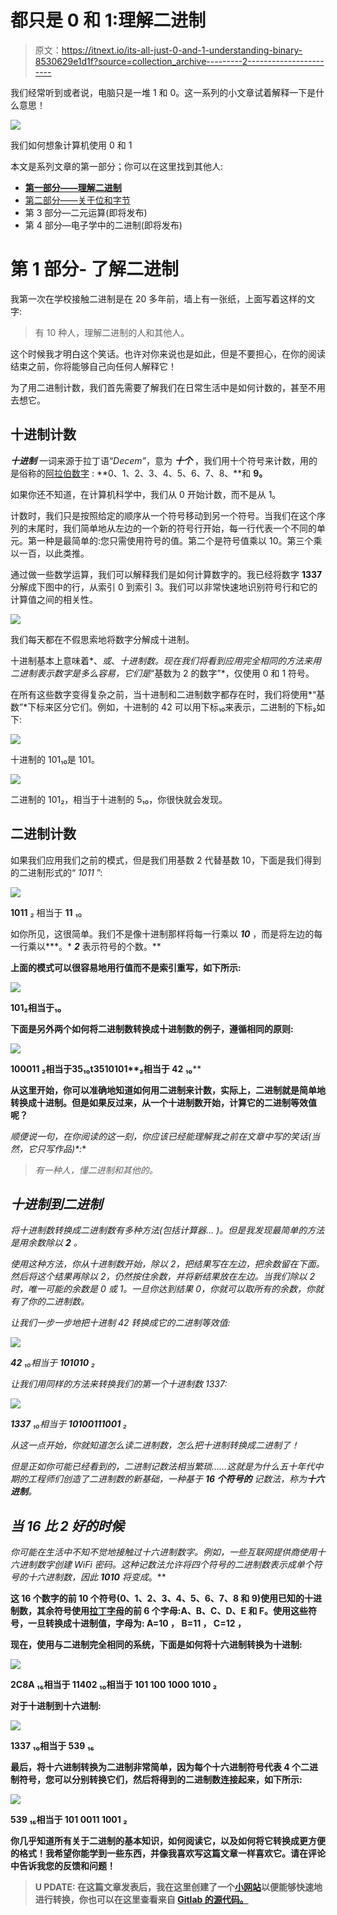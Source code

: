 # 都只是 0 和 1:理解二进制

> 原文：<https://itnext.io/its-all-just-0-and-1-understanding-binary-8530629e1d1f?source=collection_archive---------2----------------------->

我们经常听到或者说，电脑只是一堆 1 和 0。这一系列的小文章试着解释一下是什么意思！

![](img/eb1fab14f5765d19307a8c311df152b6.png)

我们如何想象计算机使用 0 和 1

本文是系列文章的第一部分；你可以在这里找到其他人:

*   [**第一部分——理解二进制**](/its-all-just-0-and-1-understanding-binary-8530629e1d1f)
*   [第二部分——关于位和字节](https://jbuisson.medium.com/its-all-just-0-and-1-about-bit-and-bytes-683b2d2b821a)
*   第 3 部分—二元运算(即将发布)
*   第 4 部分—电子学中的二进制(即将发布)

# **第 1 部分-** 了解二进制

我第一次在学校接触二进制是在 20 多年前，墙上有一张纸，上面写着这样的文字:

> 有 10 种人，理解二进制的人和其他人。

这个时候我才明白这个笑话。也许对你来说也是如此，但是不要担心，在你的阅读结束之前，你将能够自己向任何人解释它！

为了用二进制计数，我们首先需要了解我们在日常生活中是如何计数的，甚至不用去想它。

## 十进制计数

***十进制*** 一词来源于拉丁语“*Decem”*，意为 ***十个*** ，我们用十个符号来计数，用的是俗称的[阿拉伯数字](https://en.wikipedia.org/wiki/Arabic_numerals) : **0、1、2、3、4、5、6、7、8、**和 **9。**

如果你还不知道，在计算机科学中，我们从 0 开始计数，而不是从 1。

计数时，我们只是按照给定的顺序从一个符号移动到另一个符号。当我们在这个序列的末尾时，我们简单地从左边的一个新的符号行开始，每一行代表一个不同的单元。第一种是最简单的:您只需使用符号的值。第二个是符号值乘以 10。第三个乘以一百，以此类推。

通过做一些数学运算，我们可以解释我们是如何计算数字的。我已经将数字 **1337** 分解成下图中的行，从索引 0 到索引 3。我们可以非常快速地识别符号行和它的计算值之间的相关性。

![](img/c29ee04f293b0f92fa6865c9c14a7a42.png)

我们每天都在不假思索地将数字分解成十进制。

十进制基本上意味着*、*或*、*十进制数。现在我们将看到应用完全相同的方法来用二进制表示数字是多么容易，它们是*“基数为 2 的数字”*，仅使用 0 和 1 符号。

在所有这些数字变得复杂之前，当十进制和二进制数字都存在时，我们将使用*“基数”*下标来区分它们。例如，十进制的 42 可以用下标₁₀来表示，二进制的下标₂如下:

![](img/8c311670e2f7820337cbe6a927d5fb92.png)

十进制的 101₁₀是 101。

![](img/d1084f6607e5efb60b73c2c02432f84b.png)

二进制的 101₂，相当于十进制的 5₁₀，你很快就会发现。

## 二进制计数

如果我们应用我们之前的模式，但是我们用基数 2 代替基数 10，下面是我们得到的二进制形式的“ *1011* ”:

![](img/d4fde526c54c6dd1aa9e6c99470cc465.png)

**1011** ₂ 相当于 **11** ₁₀

如你所见，这很简单。我们不是像十进制那样将每一行乘以 ***10*** ，而是将左边的每一行乘以***。* ***2*** 表示符号的个数。**

**上面的模式可以很容易地用行值而不是索引重写，如下所示:**

**![](img/53f4299ea1e15344d21a8cb1b487057d.png)**

**101₂相当于₁₀**

**下面是另外两个如何将二进制数转换成十进制数的例子，遵循相同的原则:**

**![](img/d3b75ac3105d42afee1332c525a0fc29.png)**

****100011** ₂相当于**35**₁₀**t35**10101**₂相当于 **42** ₁₀****

**从这里开始，你可以准确地知道如何用二进制来计数，实际上，二进制就是简单地转换成十进制。但是如果反过来，从一个十进制数开始，计算它的二进制等效值呢？**

**顺便说一句，在你阅读的这一刻，你应该已经能理解我之前在文章*中写的*笑话*(当然，它只写作品)*:**

> *有一种人，懂二进制和其他的。*

## *十进制到二进制*

*将十进制数转换成二进制数有多种方法(*包括计算器…* )。但是我发现最简单的方法是用余数除以 ***2*** 。*

*使用这种方法，你从十进制数开始，除以 2，把结果写在左边，把余数留在下面。然后将这个结果再除以 2，仍然按住余数，并将新结果放在左边。当我们除以 2 时，唯一可能的余数是 0 或 1。一旦你达到结果 0，你就可以取所有的余数，你就有了你的二进制数。*

*让我们一步一步地把十进制 42 转换成它的二进制等效值:*

*![](img/2c7b6c73fc873920ed671de6fc0c5fa1.png)*

***42** ₁₀相当于 **101010** ₂*

*让我们用同样的方法来转换我们的第一个十进制数 1337:*

*![](img/77cc7a0e9bd6d5ff7cbc3a59ad68ec69.png)*

***1337** ₁₀相当于 **10100111001** ₂*

*从这一点开始，你就知道怎么读二进制数，怎么把十进制转换成二进制了！*

*但是正如你可能已经看到的，二进制记数法相当繁琐……这就是为什么五十年代中期的工程师们创造了二进制数的新基础，一种基于 ***16 个符号的*** 记数法，称为**十六进制**。*

## *当 16 比 2 好的时候*

*你可能在生活中不知不觉地接触过十六进制数字。例如，一些互联网提供商使用十六进制数字创建 WiFi 密码。这种记数法允许将四个符号的二进制数表示成单个符号的十六进制数，因此 ***1010*** 将变成*。**

**这 16 个数字的前 10 个符号(0、1、2、3、4、5、6、7、8 和 9)使用已知的十进制数，其余符号使用[拉丁字母](https://en.wikipedia.org/wiki/Latin_alphabet)的前 6 个字母:A、B、C、D、E 和 F。使用这些符号，一旦转换成十进制值，字母为: **A=10** ， **B=11** ， **C=12** ，**

****现在，使用与二进制完全相同的系统，下面是如何将十六进制转换为十进制:****

****![](img/ecc591bad110b52df3f0f3e2e60531d8.png)****

******2C8A** ₁₆相当于 **11402** ₁₀相当于 **101 100 1000 1010** ₂****

****对于十进制到十六进制:****

****![](img/20ba63e14538a9118f91eb5ea59294c1.png)****

******1337** ₁₀相当于 **539** ₁₆****

****最后，将十六进制转换为二进制非常简单，因为每个十六进制符号代表 4 个二进制符号，您可以分别转换它们，然后将得到的二进制数连接起来，如下所示:****

****![](img/a96d7eda605cd8642b557c222c6f88b8.png)****

******539** ₁₆相当于 **101 0011 1001** ₂****

****你几乎知道所有关于二进制的基本知识，如何阅读它，以及如何将它转换成更方便的格式！我希望你能学到一些东西，并像我喜欢写这篇文章一样喜欢它。请在评论中告诉我您的反馈和问题！****

> ****U **PDATE:** 在这篇文章发表后，我在这里创建了一个[小网站](https://binary.jeremy-buisson.fr/converter)以便能够快速地进行转换，你也可以在这里查看来自 [Gitlab 的源代码。](https://gitlab.com/jbuisson/binary)****